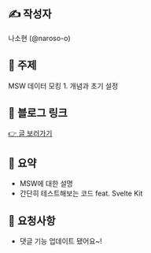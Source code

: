 ## ✍️ 작성자

나소현 (@naroso-o)

## 📌 주제

MSW 데이터 모킹 1. 개념과 초기 설정

## 🔗 블로그 링크

[👉 글 보러가기](https://naroso-o.github.io/dev/MSW-%EB%8D%B0%EC%9D%B4%ED%84%B0-%EB%AA%A8%ED%82%B9-1-%EA%B0%9C%EB%85%90%EA%B3%BC-%EC%B4%88%EA%B8%B0-%EC%84%A4%EC%A0%95)

## 📝 요약

- MSW에 대한 설명
- 간단히 테스트해보는 코드 feat. Svelte Kit

## 🤝 요청사항

- 댓글 기능 업데이트 됐어요~!
